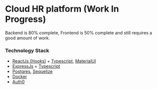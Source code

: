 # Cloud HR platform (Work In Progress)

Backend is 80% complete, Frontend is 50% complete and still requires a good amount of work.

### Technology Stack
- [ReactJs (Hooks)](https://reactjs.org/docs/hooks-intro.html) + [Typescript](https://www.typescriptlang.org/docs/), [MaterialUI](https://material-ui.com/)
- [ExpressJs](https://expressjs.com/) + [Typescript](https://www.typescriptlang.org/docs/)
- [Postgres](https://www.postgresql.org/), [Sequelize](https://sequelize.org/)
- [Docker](https://docs.docker.com/)
- [Auth0](https://auth0.com/)

